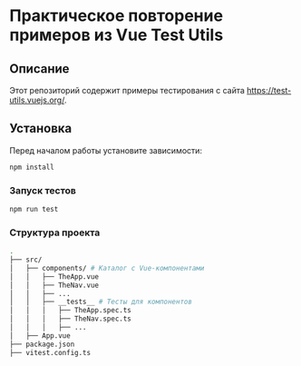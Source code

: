 # Практическое повторение примеров из Vue Test Utils

## Описание

Этот репозиторий содержит примеры тестирования с сайта https://test-utils.vuejs.org/.

## Установка

Перед началом работы установите зависимости:

```sh
npm install
```

### Запуск тестов

```sh
npm run test
```

### Структура проекта

```sh
.
├── src/
│   ├── components/ # Каталог с Vue-компонентами
│   │   ├── TheApp.vue
│   │   ├── TheNav.vue
│   │   ├── ...
│   │   ├── __tests__ # Тесты для компонентов
│   │   │   ├── TheApp.spec.ts
│   │   │   ├── TheNav.spec.ts
│   │   │   ├── ...
│   ├── App.vue
├── package.json
├── vitest.config.ts
```
